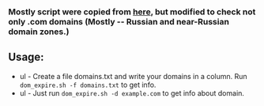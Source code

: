 ### Mostly script were copied from [here](https://github.com/ashworthconsulting/domain-check), but modified to check not only .com domains (Mostly -- Russian and near-Russian domain zones.)

## Usage:

+ ul - Create a file domains.txt and write your domains in a column. Run ```dom_expire.sh -f domains.txt``` to get info.
+ ul - Just run ```dom_expire.sh -d example.com``` to get info about domain.
